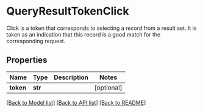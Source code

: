 # QueryResultTokenClick

Click is a token that corresponds to selecting a record from a result set. It is taken as an indication that this record is a good match for the corresponding request.

## Properties
Name | Type | Description | Notes
------------ | ------------- | ------------- | -------------
**token** | **str** |  | [optional] 

[[Back to Model list]](../README.md#documentation-for-models) [[Back to API list]](../README.md#documentation-for-api-endpoints) [[Back to README]](../README.md)


